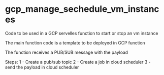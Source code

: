 # gcp_manage_sechedule_vm_instances
Code to be used in a GCP servelles function to start or stop an vm instance 

The main function code is a template to be deployed in GCP function

The function receives a PUB/SUB message with the payload

Steps:
  1 - Create a pub/sub topic
  2 - Create a job in cloud scheduler
  3 - send the payload in cloud scheduler
